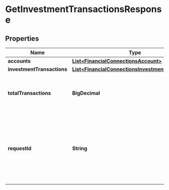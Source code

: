 

# GetInvestmentTransactionsResponse


## Properties

| Name | Type | Description | Notes |
|------------ | ------------- | ------------- | -------------|
|**accounts** | [**List&lt;FinancialConnectionsAccount&gt;**](FinancialConnectionsAccount.md) |  |  |
|**investmentTransactions** | [**List&lt;FinancialConnectionsInvestmentTransaction&gt;**](FinancialConnectionsInvestmentTransaction.md) |  |  |
|**totalTransactions** | **BigDecimal** | The total number of transactions within the specified date range. |  [optional] |
|**requestId** | **String** | An identifier that is exclusive to the request and can serve as a means for investigating and resolving issues. |  |



